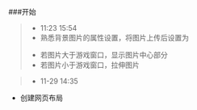 ###开始
>- 11:23 15:54
>- 熟悉背景图片的属性设置，将图片上传后设置为
>  + 若图片大于游戏窗口，显示图片中心部分
>  + 若图片小于游戏窗口，拉伸图片

>- 11-29 14:35
- 创建网页布局

